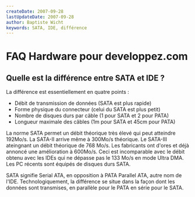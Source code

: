 ```yaml
---
createDate: 2007-09-28
lastUpdateDate: 2007-09-28
author: Baptiste Wicht
keywords: SATA, IDE, différence
---
```


# FAQ Hardware pour developpez.com

## Quelle est la différence entre SATA et IDE ?

La différence est essentiellement en quatre points :

- Débit de transmission de données (SATA est plus rapide)
- Forme physique du connecteur (celui du SATA est plus petit)
- Nombre de disques durs par câble (1 pour SATA et 2 pour PATA)
- Longueur maximale des câbles (1m pour SATA et 45cm pour PATA)

La norme SATA permet un débit théorique très élevé qui peut atteindre 192Mo/s. La SATA-II arrive même à 300Mo/s théorique. Le SATA-III ateingnant un débit théorique de 768 Mo/s. Les fabricants ont d'ores et déjà annoncé une amélioration à 600Mo/s. Ceci est incomparable avec le débit obtenu avec les IDEs qui ne dépasse pas le 133 Mo/s en mode Ultra DMA. Les PC récents sont équipés de disques durs SATA.

SATA signifie Serial ATA, en opposition à PATA Parallel ATA, autre nom de l'IDE. Technologiquement, la différence se situe dans la façon dont les données sont transmises, en parallèle pour le PATA en série pour le SATA.
